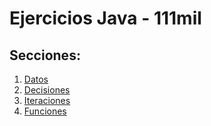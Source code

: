 Ejercicios Java - 111mil
========================

## Secciones:

1. [Datos](datos/)
1. [Decisiones](decisiones/)
1. [Iteraciones](iteraciones)
1. [Funciones](formulas)
